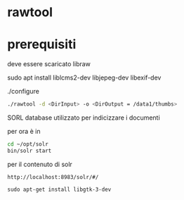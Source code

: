# rawtool

# prerequisiti

deve essere scaricato libraw

sudo apt install liblcms2-dev libjepeg-dev libexif-dev

./configure



```bash
./rawtool -d <DirInput> -o <DirOutput = /data1/thumbs>
```

SORL database utilizzato per indicizzare i documenti

per ora è in

```bash
cd ~/opt/solr
bin/solr start
```

per il contenuto di solr

```
http://localhost:8983/solr/#/

```



```
sudo apt-get install libgtk-3-dev
```


